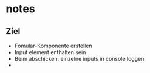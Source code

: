 # notes

## Ziel

- Fomular-Komponente erstellen
- Input element enthalten sein
- Beim abschicken: einzelne inputs in console loggen
-
